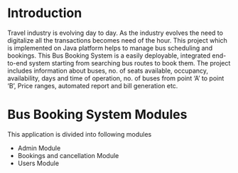 # Introduction

Travel industry is evolving day to day. As the industry evolves the need to digitalize all the transactions becomes need of the hour. This project which is implemented on Java platform helps to manage bus scheduling and bookings. This Bus Booking System is a easily deployable, integrated end-to-end system starting from searching bus routes to book them.
The project includes information about buses, no. of seats available, occupancy, availability, days and time of operation, no. of buses  from point ‘A’ to point ‘B’, Price ranges, automated report and bill generation etc.

# Bus Booking System Modules
This application is divided into following modules

* Admin Module
* Bookings and cancellation Module
* Users Module
